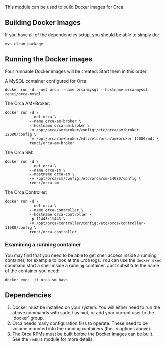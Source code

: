This module can be used to build Docker images for Orca.

## Building Docker Images
If you have all of the dependencies setup, you should be able to simply do:
```
mvn clean package
```

## Running the Docker images
Four runnable Docker images will be created. Start them in this order:

A MySQL container configured for Orca:
```
docker run -d --net orca --name orca-mysql --hostname orca-mysql renci/orca-mysql
```

The Orca AM+Broker:
```
docker run -d \
           --net orca \
           --name orca-am-broker \
           --hostname orca-am-broker \
           -v /opt/orca/am+broker/config:/etc/orca/am+broker-12080/config \
           -v /opt/orca/am+broker/ndl:/etc/orca/am+broker-12080/ndl \
           renci/orca-am-broker
```

The Orca SM:
```
docker run -d \
           --net orca \
           --name orca-sm \
           --hostname orca-sm \
           -v /opt/orca/sm/config:/etc/orca/sm-14080/config \
           renci/orca-sm
```

The Orca Controller:
```
docker run -d \
           --net orca \
           --name orca-controller \
           --hostname orca-controller \
           -p 11443:11443 \
           -v /opt/orca/controller/config:/etc/orca/controller-11080/config \
           renci/orca-controller
```

### Examining a running container
You may find that you need to be able to get shell access inside a running container, for example to look at the Orca logs.  You can use the `docker exec` command start a shell inside a running container.  Just subsititute the name of the container you need:
```
docker exec -it orca-sm bash
```

## Dependencies
1. Docker must be installed on your system.  You will either need to run the above commands with sudo / as root, or add your current user to the 'docker' group.
1. Orca needs many configuration files to operate.  These need to be volume mounted into the running containers (the `-v` options above).
1. The Orca RPMs must be built before the Docker images can be built.  See the `redhat` module for more details.

